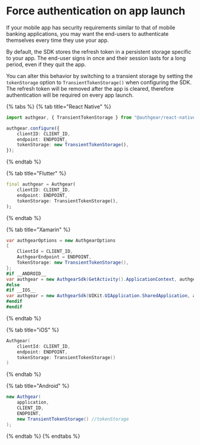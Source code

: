 # Force authentication on app launch

If your mobile app has security requirements similar to that of mobile banking applications, you may want the end-users to authenticate themselves every time they use your app.

By default, the SDK stores the refresh token in a persistent storage specific to your app. The end-user signs in once and their session lasts for a long period, even if they quit the app.

You can alter this behavior by switching to a transient storage by setting the `tokenStorage` option to `TransientTokenStorage()` when configuring the SDK. The refresh token will be removed after the app is cleared, therefore authentication will be required on every app launch.

{% tabs %}
{% tab title="React Native" %}
```typescript
import authgear, { TransientTokenStorage } from "@authgear/react-native";

authgear.configure({
    clientID: CLIENT_ID,
    endpoint: ENDPOINT,
    tokenStorage: new TransientTokenStorage(),
});
```
{% endtab %}

{% tab title="Flutter" %}
```dart
final authgear = Authgear(
    clientID: CLIENT_ID,
    endpoint: ENDPOINT,
    tokenStorage: TransientTokenStorage(),
);
```
{% endtab %}

{% tab title="Xamarin" %}
```csharp
var authgearOptions = new AuthgearOptions
{
    ClientId = CLIENT_ID,
    AuthgearEndpoint = ENDPOINT,
    TokenStorage: new TransientTokenStorage(),
};
#if __ANDROID__
var authgear = new AuthgearSdk(GetActivity().ApplicationContext, authgearOptions);
#else
#if __IOS__
var authgear = new AuthgearSdk(UIKit.UIApplication.SharedApplication, authgearOptions);
#endif
#endif
```
{% endtab %}

{% tab title="iOS" %}
```swift
Authgear(
    clientId: CLIENT_ID,
    endpoint: ENDPOINT,
    tokenStorage: TransientTokenStorage()
)
```
{% endtab %}

{% tab title="Android" %}
```java
new Authgear(
    application,
    CLIENT_ID,
    ENDPOINT,
    new TransientTokenStorage() //tokenStorage
);
```
{% endtab %}
{% endtabs %}
